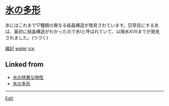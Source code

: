 ---
---
# [氷の多形](/氷の多形)

[](https://youtu.be/UFGiBKYxHlw)



氷にはこれまで17種類の異なる結晶構造が発見されています。日常目にする氷は、最初に結晶構造がわかったので氷Iと呼ばれていて、以降氷XVIIまでが発見されました。(つづく)



[雑記](/雑記) [water](/water) [ice](/ice)



## Linked from

* [水の特異な物性](水の特異な物性.md)
* [氷の多形](氷の多形.md)


----
[Edit](https://github.com/vitroid/vitroid.github.io/edit/master/MD/氷の多形.md)
